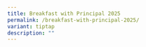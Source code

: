 ```yaml
---
title: Breakfast with Principal 2025
permalink: /breakfast-with-principal-2025/
variant: tiptap
description: ""
---
```

